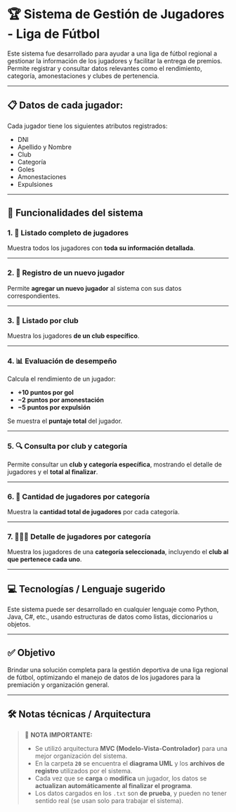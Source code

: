 # 🏆 Sistema de Gestión de Jugadores - Liga de Fútbol

Este sistema fue desarrollado para ayudar a una liga de fútbol regional a gestionar la información de los jugadores y facilitar la entrega de premios. Permite registrar y consultar datos relevantes como el rendimiento, categoría, amonestaciones y clubes de pertenencia.

---

## 📋 Datos de cada jugador:

Cada jugador tiene los siguientes atributos registrados:

- DNI
- Apellido y Nombre
- Club
- Categoría
- Goles
- Amonestaciones
- Expulsiones

---

## 🧩 Funcionalidades del sistema

### 1. 📄 Listado completo de jugadores
Muestra todos los jugadores con **toda su información detallada**.

---

### 2. 📝 Registro de un nuevo jugador
Permite **agregar un nuevo jugador** al sistema con sus datos correspondientes.


---

### 3. 📍 Listado por club
Muestra los jugadores **de un club específico**.

---

### 4. 📊 Evaluación de desempeño
Calcula el rendimiento de un jugador:
- **+10 puntos por gol**
- **−2 puntos por amonestación**
- **−5 puntos por expulsión**

Se muestra el **puntaje total** del jugador.

---

### 5. 🔍 Consulta por club y categoría
Permite consultar un **club y categoría específica**, mostrando el detalle de jugadores y el **total al finalizar**.

---

### 6. 🧮 Cantidad de jugadores por categoría
Muestra la **cantidad total de jugadores** por cada categoría.

---

### 7. 🧑‍🤝‍🧑 Detalle de jugadores por categoría
Muestra los jugadores de una **categoría seleccionada**, incluyendo el **club al que pertenece cada uno**.

---

## 💻 Tecnologías / Lenguaje sugerido
Este sistema puede ser desarrollado en cualquier lenguaje como Python, Java, C#, etc., usando estructuras de datos como listas, diccionarios u objetos.

---

## ✅ Objetivo
Brindar una solución completa para la gestión deportiva de una liga regional de fútbol, optimizando el manejo de datos de los jugadores para la premiación y organización general.

---
## 🛠️ Notas técnicas / Arquitectura

> 📌 **NOTA IMPORTANTE:**
> 
> - Se utilizó arquitectura **MVC (Modelo-Vista-Controlador)** para una mejor organización del sistema.
> - En la carpeta **`20`** se encuentra el **diagrama UML** y los **archivos de registro** utilizados por el sistema.
> - Cada vez que se **carga** o **modifica** un jugador, los datos se **actualizan automáticamente al finalizar el programa**.
> - Los datos cargados en los `.txt` son **de prueba**, y pueden no tener sentido real (se usan solo para trabajar el sistema).
